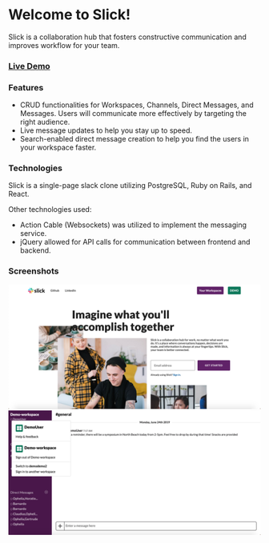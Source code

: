# Welcome to Slick!

Slick is a collaboration hub that fosters constructive communication and improves workflow for your team. 

### [Live Demo](https://slick-apps.herokuapp.com)

### Features

+ CRUD functionalities for Workspaces, Channels, Direct Messages, and Messages. Users will communicate more effectively by targeting the right audience. 
+ Live message updates to help you stay up to speed.
+ Search-enabled direct message creation to help you find the users in your workspace faster.

### Technologies
Slick is a single-page slack clone utilizing PostgreSQL, Ruby on Rails, and React.

Other technologies used:
+ Action Cable (Websockets) was utilized to implement the messaging service. 
+ jQuery allowed for API calls for communication between frontend and backend.

### Screenshots

![Create Workspace](https://github.com/Jathrone/Slick/blob/master/app/assets/images/Screen%20Shot%202019-06-24%20at%207.26.43%20AM.png)
![Messages](https://github.com/Jathrone/Slick/blob/master/app/assets/images/Screen%20Shot%202019-06-24%20at%207.20.51%20AM.png)
